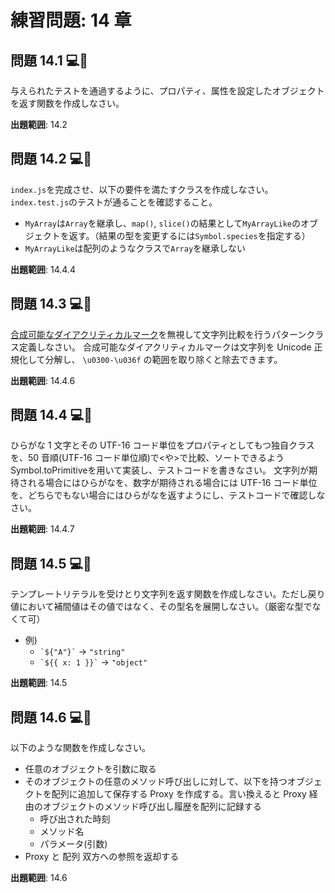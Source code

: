 # 練習問題: 14 章

## 問題 14.1 💻📄

与えられたテストを通過するように、プロパティ、属性を設定したオブジェクトを返す関数を作成しなさい。

**出題範囲**: 14.2

## 問題 14.2 💻📄

`index.js`を完成させ、以下の要件を満たすクラスを作成しなさい。
`index.test.js`のテストが通ることを確認すること。

- `MyArray`は`Array`を継承し、`map()`, `slice()`の結果として`MyArrayLike`のオブジェクトを返す。（結果の型を変更するには`Symbol.species`を指定する）
- `MyArrayLike`は配列のようなクラスで`Array`を継承しない

**出題範囲**: 14.4.4

## 問題 14.3 💻📄

[合成可能なダイアクリティカルマーク](https://ja.wikipedia.org/wiki/%E5%90%88%E6%88%90%E5%8F%AF%E8%83%BD%E3%81%AA%E3%83%80%E3%82%A4%E3%82%A2%E3%82%AF%E3%83%AA%E3%83%86%E3%82%A3%E3%82%AB%E3%83%AB%E3%83%9E%E3%83%BC%E3%82%AF)を無視して文字列比較を行うパターンクラス定義しなさい。
合成可能なダイアクリティカルマークは文字列を Unicode 正規化して分解し、 `\u0300-\u036f` の範囲を取り除くと除去できます。

**出題範囲**: 14.4.6

## 問題 14.4 💻🧪

ひらがな 1 文字とその UTF-16 コード単位をプロパティとしてもつ独自クラスを、50 音順(UTF-16 コード単位順)で<や>で比較、ソートできるようSymbol.toPrimitiveを用いて実装し、テストコードを書きなさい。
文字列が期待される場合にはひらがなを、数字が期待される場合には UTF-16 コード単位を、どちらでもない場合にはひらがなを返すようにし、テストコードで確認しなさい。

**出題範囲**: 14.4.7

## 問題 14.5 💻🧪

テンプレートリテラルを受けとり文字列を返す関数を作成しなさい。ただし戻り値において補間値はその値ではなく、その型名を展開しなさい。（厳密な型でなくて可）

- 例)
  - `` `${"A"}` `` -> `"string"`
  - `` `${{ x: 1 }}` `` -> `"object"`

**出題範囲**: 14.5

## 問題 14.6 💻🧪

以下のような関数を作成しなさい。

- 任意のオブジェクトを引数に取る
- そのオブジェクトの任意のメソッド呼び出しに対して、以下を持つオブジェクトを配列に追加して保存する Proxy を作成する。言い換えると Proxy 経由のオブジェクトのメソッド呼び出し履歴を配列に記録する
  - 呼び出された時刻
  - メソッド名
  - パラメータ(引数)
- Proxy と 配列 双方への参照を返却する

**出題範囲**: 14.6
